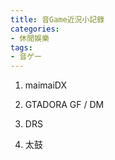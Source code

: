 ```yaml
---
title: 音Game近況小記錄
categories: 
- 休閒娛樂
tags: 
- 音ゲー
---
```


1. maimaiDX

2. GTADORA GF / DM

3. DRS

4. 太鼓